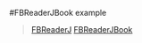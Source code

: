 
#FBReaderJBook example

>[FBReaderJ](https://github.com/geometer/FBReaderJ)
[FBReaderJBook](FBReader.gif)

